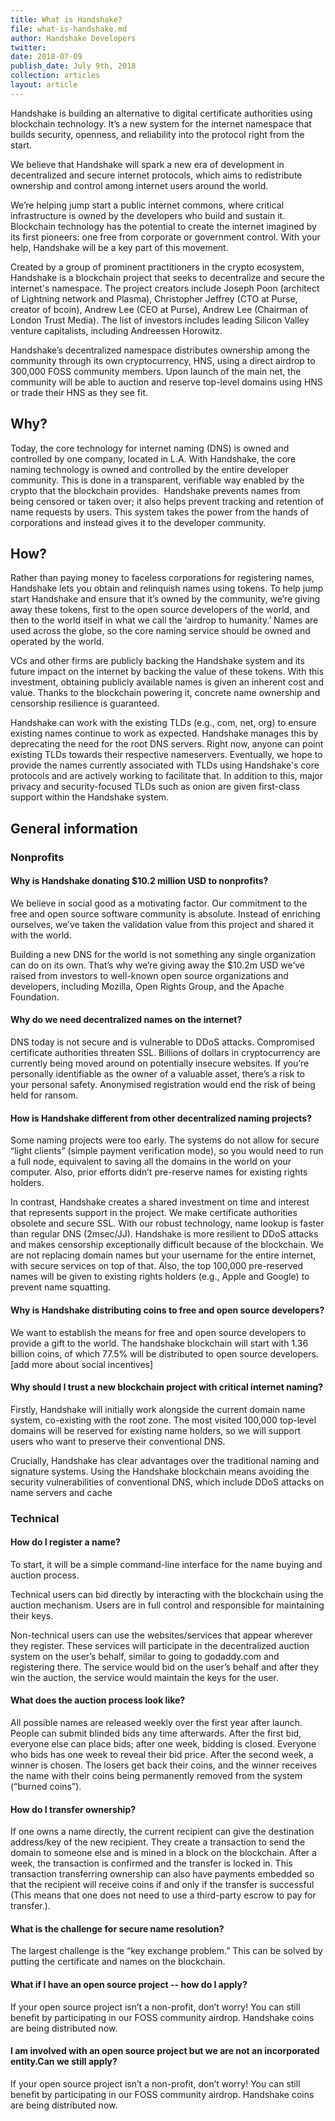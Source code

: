 ```yaml
---
title: What is Handshake?
file: what-is-handshake.md
author: Handshake Developers
twitter: 
date: 2018-07-09
publish_date: July 9th, 2018
collection: articles
layout: article
---
```


Handshake is building an alternative to digital certificate
authorities using blockchain technology. It’s a new system for the
internet namespace that builds security, openness, and reliability
into the protocol right from the start.

We believe that Handshake will spark a new era of development in
decentralized and secure internet protocols, which aims to
redistribute ownership and control among internet users around the
world.

We’re helping jump start a public internet commons, where critical
infrastructure is owned by the developers who build and sustain
it. Blockchain technology has the potential to create the internet
imagined by its first pioneers: one free from corporate or government
control. With your help, Handshake will be a key part of this
movement.

Created by a group of prominent practitioners in the crypto ecosystem,
Handshake is a blockchain project that seeks to decentralize and
secure the internet's namespace. The project creators include Joseph
Poon (architect of Lightning network and Plasma), Christopher Jeffrey
(CTO at Purse, creator of bcoin), Andrew Lee (CEO at Purse), Andrew
Lee (Chairman of London Trust Media). The list of investors includes
leading Silicon Valley venture capitalists, including Andreessen
Horowitz.

Handshake’s decentralized namespace distributes ownership among the
community through its own cryptocurrency, HNS, using a direct airdrop
to 300,000 FOSS community members. Upon launch of the main net, the
community will be able to auction and reserve top-level domains using
HNS or trade their HNS as they see fit.

## Why?

Today, the core technology for internet naming (DNS) is owned and
controlled by one company, located in L.A. With Handshake, the core
naming technology is owned and controlled by the entire developer
community. This is done in a transparent, verifiable way enabled by
the crypto that the blockchain provides.  ​ Handshake prevents names
from being censored or taken over; it also helps prevent tracking and
retention of name requests by users. This system takes the power from
the hands of corporations and instead gives it to the developer
community.

## How?

Rather than paying money to faceless corporations for registering
names, Handshake lets you obtain and relinquish names using tokens. To
help jump start Handshake and ensure that it’s owned by the community,
we’re giving away these tokens, first to the open source developers of
the world, and then to the world itself in what we call the ‘airdrop
to humanity.’ Names are used across the globe, so the core naming
service should be owned and operated by the world.

VCs and other firms are publicly backing the Handshake system and its
future impact on the internet by backing the value of these
tokens. With this investment, obtaining publicly available names is
given an inherent cost and value. Thanks to the blockchain powering
it, concrete name ownership and censorship resilience is guaranteed.

​Handshake can work with the existing TLDs (e.g., com, net, org) to
ensure existing names continue to work as expected. Handshake manages
this by deprecating the need for the root DNS servers. Right now,
anyone can point existing TLDs towards their respective
nameservers. Eventually, we hope to provide the names currently
associated with TLDs using Handshake's core protocols and are actively
working to facilitate that. In addition to this, major privacy and
security-focused TLDs such as onion are given first-class support
within the Handshake system.
 
## General information

### Nonprofits

#### Why is Handshake donating $10.2 million USD to nonprofits?

We believe in social good as a motivating factor. Our commitment to
the free and open source software community is absolute. Instead of
enriching ourselves, we’ve taken the validation value from this
project and shared it with the world.

Building a new DNS for the world is not something any single
organization can do on its own. That’s why we’re giving away the
$10.2m USD we’ve raised from investors to well-known open source
organizations and developers, including Mozilla, Open Rights Group,
and the Apache Foundation.

#### Why do we need decentralized names on the internet?

DNS today is not secure and is vulnerable to DDoS attacks. Compromised
certificate authorities threaten SSL. Billions of dollars in
cryptocurrency are currently being moved around on potentially
insecure websites. If you’re personally identifiable as the owner of a
valuable asset, there’s a risk to your personal safety. Anonymised
registration would end the risk of being held for ransom.

#### How is Handshake different from other decentralized naming projects?

Some naming projects were too early. The systems do not allow for
secure “light clients” (simple payment verification mode), so you
would need to run a full node, equivalent to saving all the domains in
the world on your computer. Also, prior efforts didn’t pre-reserve
names for existing rights holders.

In contrast, Handshake creates a shared investment on time and
interest that represents support in the project. We make certificate
authorities obsolete and secure SSL. With our robust technology, name
lookup is faster than regular DNS (2msec/JJ). Handshake is more
resilient to DDoS attacks and makes censorship exceptionally difficult
because of the blockchain. We are not replacing domain names but your
username for the entire internet, with secure services on top of
that. Also, the top 100,000 pre-reserved names will be given to
existing rights holders (e.g., Apple and Google) to prevent name
squatting.

#### Why is Handshake distributing coins to free and open source developers?

We want to establish the means for free and open source developers to
provide a gift to the world. The handshake blockchain will start with
1.36 billion coins, of which 77.5% will be distributed to open source
developers. [add more about social incentives]

#### Why should I trust a new blockchain project with critical internet naming?

Firstly, Handshake will initially work alongside the current domain
name system, co-existing with the root zone. The most visited 100,000
top-level domains will be reserved for existing name holders, so we
will support users who want to preserve their conventional DNS.

Crucially, Handshake has clear advantages over the traditional naming
and signature systems. Using the Handshake blockchain means avoiding
the security vulnerabilities of conventional DNS, which include DDoS
attacks on name servers and cache

### Technical

#### How do I register a name?

To start, it will be a simple command-line interface for the name
buying and auction process.

Technical users can bid directly by interacting with the blockchain
using the auction mechanism. Users are in full control and responsible
for maintaining their keys.

Non-technical users can use the websites/services that appear wherever
they register. These services will participate in the decentralized
auction system on the user’s behalf, similar to going to godaddy.com
and registering there. The service would bid on the user’s behalf and
after they win the auction, the service would maintain the keys for
the user.

#### What does the auction process look like?

All possible names are released weekly over the first year after
launch. People can submit blinded bids any time afterwards. After the
first bid, everyone else can place bids; after one week, bidding is
closed. Everyone who bids has one week to reveal their bid
price. After the second week, a winner is chosen. The losers get back
their coins, and the winner receives the name with their coins being
permanently removed from the system (“burned coins”).

#### How do I transfer ownership?

If one owns a name directly, the current recipient can give the
destination address/key of the new recipient. They create a
transaction to send the domain to someone else and is mined in a
block on the blockchain. After a week, the transaction is confirmed
and the transfer is locked in. This transaction transferring ownership
can also have payments embedded so that the recipient will receive
coins if and only if the transfer is successful (This means that one
does not need to use a third-party escrow to pay for transfer.).

#### What is the challenge for secure name resolution?

The largest challenge is the “key exchange problem.” This can be
solved by putting the certificate and names on the blockchain.

#### What if I have an open source project -- how do I apply?

If your open source project isn’t a non-profit, don’t worry! You can
still benefit by participating in our FOSS community
airdrop. Handshake coins are being distributed now.

#### I am involved with an open source project but we are not an incorporated entity.Can we still apply?

If your open source project isn’t a non-profit, don’t worry! You can
still benefit by participating in our FOSS community
airdrop. Handshake coins are being distributed now.

